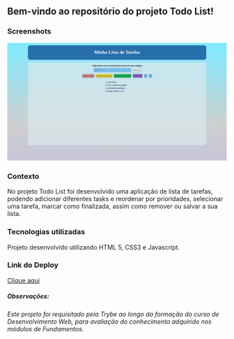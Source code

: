 ## **Bem-vindo ao repositório do projeto Todo List!**

### Screenshots
![Screenshot da tela inicial do Alura Plus](screenshot.png)

### Contexto
No projeto Todo List foi desenvolvido uma aplicação de lista de tarefas, podendo adicionar diferentes tasks e reordenar por prioridades, selecionar uma tarefa, marcar como finalizada, assim como remover ou salvar a sua lista.

### Tecnologias utilizadas
Projeto desenvolvido utilizando HTML 5, CSS3 e Javascript.

### Link do Deploy
<a href="https://todo-list-miyukishii.netlify.app/">Clique aqui</a>

##### Observações:
###### Este projeto foi requisitado pela Trybe ao longo da formação do curso de Desenvolvimento Web, para avaliação do conhecimento adquirido nos módulos de Fundamentos.
